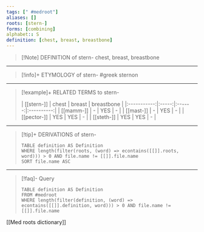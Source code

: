 ```yaml
---
tags: [" #medroot"]
aliases: []
roots: [stern-]
forms: [combining]
alphabet:: S
definition: [chest, breast, breastbone]
---
```

>[!Note] DEFINITION of stern-
>chest, breast, breastbone
_____
>[!info]+ ETYMOLOGY of stern-
>#greek sternon
_____
>[!example]+ RELATED TERMS to stern-
>
>| [[stern-]]  | chest | breast | breastbone |
|:-----------:|:-----:|:------:|:----------:|
|  [[mamm-]]  |   -   |  YES   |     -      |
|  [[mast-]]  |   -   |  YES   |     -      |
| [[pector-]] |  YES  |  YES   |     -      |
| [[steth-]]  |  YES  |  YES   | -           |
_____
>[!tip]+ DERIVATIONS of stern-
>```dataview
>TABLE definition AS Definition 
>WHERE length(filter(roots, (word) => econtains([[]].roots, word))) > 0 AND file.name != [[]].file.name
>SORT file.name ASC
>```
___
>[!faq]- Query
>```dataview
>TABLE definition AS Definition
>FROM #medroot
>WHERE length(filter(definition, (word) => econtains([[]].definition, word))) > 0 AND file.name != [[]].file.name
>```

[[Med roots dictionary]]